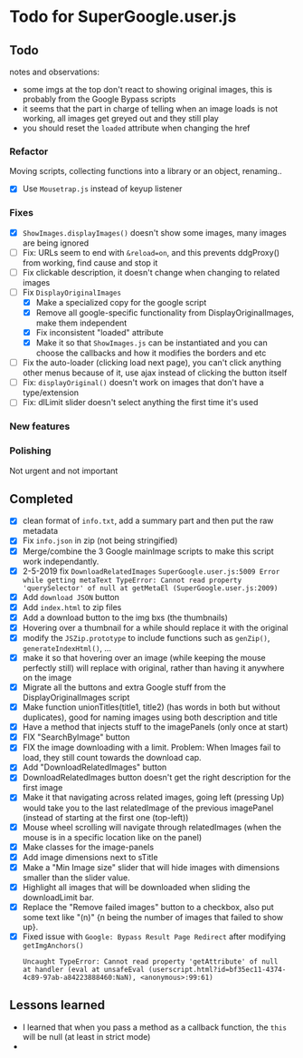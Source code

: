 # Todo for SuperGoogle.user.js

## Todo

notes and observations:
- some imgs at the top don't react to showing original images, this is probably from the Google Bypass scripts
- it seems that the part in charge of telling when an image loads is not working, all images get greyed out and they still play
- you should reset the `loaded` attribute when changing the href

### Refactor

Moving scripts, collecting functions into a library or an object, renaming..

- [x] Use `Mousetrap.js` instead of keyup listener

### Fixes

- [x] `ShowImages.displayImages()` doesn't show some images, many images are being ignored
- [ ] Fix: URLs seem to end with `&reload=on`, and this prevents ddgProxy() from working, find cause and stop it
- [ ] Fix clickable description, it doesn't change when changing to related images
- [ ] Fix `DisplayOriginalImages`
  - [x] Make a specialized copy for the google script
  - [x] Remove all google-specific functionality from DisplayOriginalImages, make them independent
  - [x] Fix inconsistent "loaded" attribute
  - [x] Make it so that `ShowImages.js` can be instantiated and you can choose the callbacks and how it modifies the borders and etc
- [ ] Fix the auto-loader (clicking load next page), you can't click anything other menus because of it, use ajax instead of clicking the button itself
- [ ] Fix: `displayOriginal()` doesn't work on images that don't have a type/extension
- [ ] Fix: dlLimit slider doesn't select anything the first time it's used

### New features


### Polishing

Not urgent and not important


## Completed

- [x] clean format of `info.txt`, add a summary part and then put the raw metadata
- [x] Fix `info.json` in zip (not being stringified)
- [x] Merge/combine the 3 Google mainImage scripts to make this script work independantly.
- [x] 2-5-2019 fix `DownloadRelatedImages` ```SuperGoogle.user.js:5009 Error while getting metaText TypeError: Cannot read property 'querySelector' of null
            at getMetaEl (SuperGoogle.user.js:2009)```
- [x] Add `download JSON` button
- [x] Add `index.html` to zip files
- [x] Add a download button to the img bxs (the thumbnails)
- [x] Hovering over a thumbnail for a while should replace it with the original
- [x] modify the `JSZip.prototype` to include functions such as `genZip()`, `generateIndexHtml()`, ...
- [x] make it so that hovering over an image (while keeping the mouse perfectly still) will replace with original, rather than having it anywhere on the image
- [x] Migrate all the buttons and extra Google stuff from the DisplayOriginalImages script
- [x] Make function unionTitles(title1, title2) (has words in both but without duplicates), good for naming images using both description and title
- [x] Have a method that injects stuff to the imagePanels (only once at start)
- [x] FIX "SearchByImage" button
- [x] FIX the image downloading with a limit. Problem: When Images fail to load, they still count towards the download cap.
- [x] Add "DownloadRelatedImages" button
- [x] DownloadRelatedImages button doesn't get the right description for the first image
- [x] Make it that navigating across related images, going left (pressing Up) would take you to the last relatedImage of the previous imagePanel (instead of starting at the first one (top-left))
- [x] Mouse wheel scrolling will navigate through relatedImages (when the mouse is in a specific location like on the panel)
- [x] Make classes for the image-panels
- [x] Add image dimensions next to sTitle
- [x] Make a "Min Image size" slider that will hide images with dimensions smaller than the slider value.
- [x] Highlight all images that will be downloaded when sliding the downloadLimit bar.
- [x] Replace the "Remove failed images" button to a checkbox, also put some text like "(n)" {n being the number of images that failed to show up}.
- [x] Fixed issue with `Google: Bypass Result Page Redirect` after modifying `getImgAnchors()`
    ```
    Uncaught TypeError: Cannot read property 'getAttribute' of null
    at handler (eval at unsafeEval (userscript.html?id=bf35ec11-4374-4c89-97ab-a84223888460:NaN), <anonymous>:99:61)
    ```
    
## Lessons learned

- I learned that when you pass a method as a callback function, the `this` will be null (at least in strict mode)
- 
